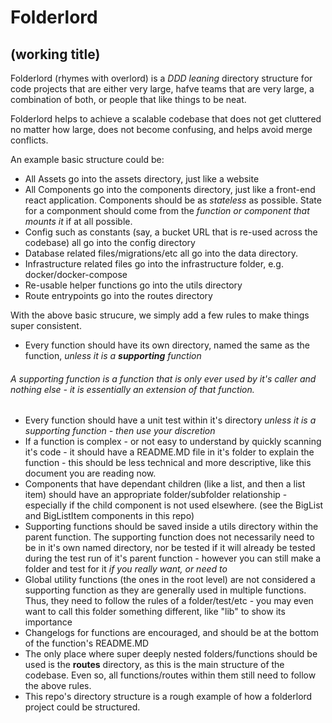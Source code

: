 # Folderlord
## (working title)

Folderlord (rhymes with overlord) is a *DDD leaning* directory structure for code projects that are either very large, hafve teams that are very large, a combination of both, or people that like things to be neat.

Folderlord helps to achieve a scalable codebase that does not get cluttered no matter how large, does not become confusing, and helps avoid merge conflicts.

An example basic structure could be:

- All Assets go into the assets directory, just like a website
- All Components go into the components directory, just like a front-end react application. Components should be as *stateless* as possible. State for a componment should come from the *function or component that mounts it* if at all possible.
- Config such as constants (say, a bucket URL that is re-used across the codebase) all go into the config directory
- Database related files/migrations/etc all go into the data directory.
- Infrastructure related files go into the infrastructure folder, e.g. docker/docker-compose
- Re-usable helper functions go into the utils directory
- Route entrypoints go into the routes directory

With the above basic strucure, we simply add a few rules to make things super consistent.

- Every function should have its own directory, named the same as the function, *unless it is a **supporting** function*
###### A supporting function is a function that is only ever used by it's caller and nothing else - it is essentially an extension of that function. 
- Every function should have a unit test within it's directory *unless it is a supporting function - then use your discretion*
- If a function is complex - or not easy to understand by quickly scanning it's code - it should have a README.MD file in it's folder to explain the function - this should be less technical and more descriptive, like this document you are reading now.
- Components that have dependant children (like a list, and then a list item) should have an appropriate folder/subfolder relationship - especially if the child component is not used elsewhere. (see the BigList and BigListItem components in this repo)
- Supporting functions should be saved inside a utils directory within the parent function. The supporting function does not necessarily need to be in it's own named directory, nor be tested if it will already be tested during the test run of it's parent function - however you can still make a folder and test for it *if you really want, or need to*
- Global utility functions (the ones in the root level) are not considered a supporting function as they are generally used in multiple functions. Thus, they need to follow the rules of a folder/test/etc - you may even want to call this folder something different, like "lib" to show its importance
- Changelogs for functions are encouraged, and should be at the bottom of the function's README.MD
- The only place where super deeply nested folders/functions should be used is the **routes** directory, as this is the main structure of the codebase. Even so, all functions/routes within them still need to follow the above rules.
- This repo's directory structure is a rough example of how a folderlord project could be structured.
